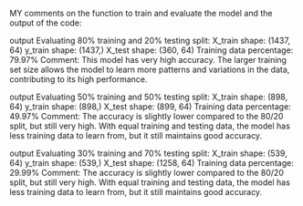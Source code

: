 MY comments on the function to train and evaluate the model and the output of the code:

output
Evaluating 80% training and 20% testing split:
X_train shape: (1437, 64)
y_train shape: (1437,)
X_test shape: (360, 64)
Training data percentage: 79.97%
Comment:
This model has very high accuracy.
The larger training set size allows the model to learn more patterns and variations in the data, contributing to its high performance.

output
Evaluating 50% training and 50% testing split:
X_train shape: (898, 64)
y_train shape: (898,)
X_test shape: (899, 64)
Training data percentage: 49.97%
Comment:
The accuracy is slightly lower compared to the 80/20 split, but still very high.
With equal training and testing data, the model has less training data to learn from, but it still maintains good accuracy.

output
Evaluating 30% training and 70% testing split:
X_train shape: (539, 64)
y_train shape: (539,)
X_test shape: (1258, 64)
Training data percentage: 29.99%
Comment:
The accuracy is slightly lower compared to the 80/20 split, but still very high.
With equal training and testing data, the model has less training data to learn from, but it still maintains good accuracy.

